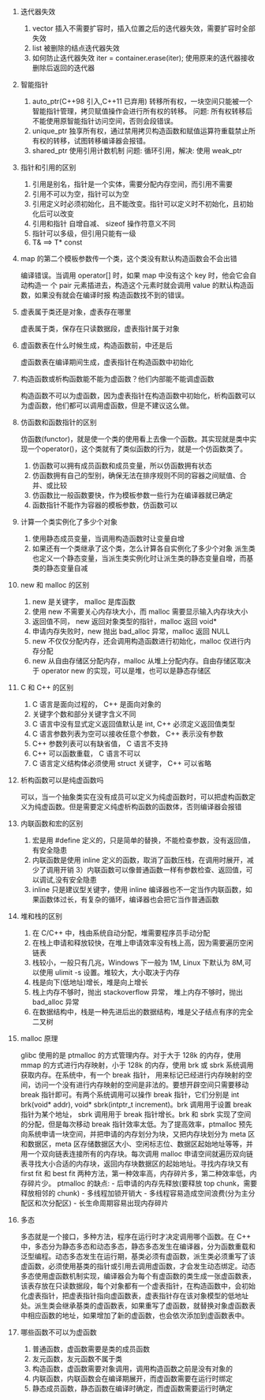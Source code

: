 1. 迭代器失效

    1) vector
        插入不需要扩容时，插入位置之后的迭代器失效，需要扩容时全部失效
    2) list
        被删除的结点迭代器失效
    3) 如何防止迭代器失效
        iter = container.erase(iter);
        使用原来的迭代器接收删除后返回的迭代器

2. 智能指针

    1) auto_ptr(C++98 引入,C++11 已弃用)
        转移所有权，一块空间只能被一个智能指针管理，拷贝赋值操作会进行所有权的转移。
        问题: 所有权转移后不能使用原智能指针访问空间，否则会段错误。
    2) unique_ptr
        独享所有权，通过禁用拷贝构造函数和赋值运算符重载禁止所有权的转移，试图转移编译器会报错。
    3) shared_ptr
        使用引用计数机制
        问题: 循环引用，解决: 使用 weak_ptr

3. 指针和引用的区别

    1) 引用是别名，指针是一个实体，需要分配内存空间，而引用不需要
    2) 引用不可以为空，指针可以为空
    3) 引用定义时必须初始化，且不能改变。指针可以定义时不初始化，且初始化后可以改变
    4) 引用和指针 自增自减、 sizeof 操作符意义不同
    5) 指针可以多级，但引用只能有一级
    6) T& ==> T* const

4. map 的第二个模板参数传一个类，这个类没有默认构造函数会不会出错

    编译错误。当调用 operator[] 时，如果 map 中没有这个 key 时，他会它会自动构造一
    个 pair 元素插进去，构造这个元素时就会调用 value 的默认构造函数，如果没有就会在编译时报
    构造函数找不到的错误。

5. 虚表属于类还是对象，虚表存在哪里

    虚表属于类，保存在只读数据段，虚表指针属于对象

6. 虚函数表在什么时候生成，构造函数前，中还是后

    虚函数表在编译期间生成，虚表指针在构造函数中初始化

7. 构造函数或析构函数能不能为虚函数？他们内部能不能调虚函数

    构造函数不可以为虚函数，因为虚表指针在构造函数中初始化，析构函数可以为虚函数，他们都可以调用虚函数，但是不建议这么做。

8. 仿函数和函数指针的区别

    仿函数(functor)，就是使一个类的使用看上去像一个函数。其实现就是类中实现一个operator()，这个类就有了类似函数的行为，就是一个仿函数类了。
    1) 仿函数可以拥有成员函数和成员变量，所以仿函数拥有状态
    2) 仿函数拥有自己的型别，确保无法在排序规则不同的容器之间赋值、合并、或比较
    3) 仿函数比一般函数要快，作为模板参数一些行为在编译器就已确定
    4) 函数指针不能作为容器的模板参数，仿函数可以

9. 计算一个类实例化了多少个对象

    1) 使用静态成员变量，当调用构造函数时让变量自增    
    2) 如果还有一个类继承了这个类，怎么计算各自实例化了多少个对象
        派生类也定义一个静态变量，当派生类实例化时让派生类的静态变量自增，而基类的静态变量自减

10. new 和 malloc 的区别

    1) new 是关键字， malloc 是库函数
    2) 使用 new 不需要关心内存块大小，而 malloc 需要显示输入内存块大小
    3) 返回值不同， new 返回对象类型的指针，malloc 返回 void*
    4) 申请内存失败时，new 抛出 bad_alloc 异常，malloc 返回 NULL
    5) new 不仅仅分配内存，还会调用构造函数进行初始化，malloc 仅进行内存分配
    6) new 从自由存储区分配内存，malloc 从堆上分配内存。自由存储区取决于 operator new 的实现，可以是堆，也可以是静态存储区

11. C 和 C++ 的区别

    1) C 语言是面向过程的， C++ 是面向对象的
    2) 关键字个数和部分关键字含义不同
    3) C 语言中没有显式定义返回值默认是 int, C++ 必须定义返回值类型
    4) C 语言参数列表为空可以接收任意个参数， C++ 表示没有参数
    5) C++ 参数列表可以有缺省值， C 语言不支持
    6) C++ 可以函数重载， C 语言不可以
    7) C 语言定义结构体必须使用 struct 关键字， C++ 可以省略

12. 析构函数可以是纯虚函数吗

    可以，当一个抽象类实在没有成员可以定义为纯虚函数时，可以把虚构函数定义为纯虚函数。但是需要定义纯虚析构函数的函数体，否则编译器会报错

13. 内联函数和宏的区别

    1) 宏是用 #define 定义的，只是简单的替换，不能检查参数，没有返回值，有安全隐患
    2) 内联函数是使用 inline 定义的函数，取消了函数压栈，在调用时展开，减少了调用开销
    3）内联函数可以像普通函数一样有参数检查、返回值，可以调试,没有安全隐患
    4) inline 只是建议型关键字，使用 inline 编译器也不一定当作内联函数，如果函数体过长，有复杂的循环，编译器也会把它当作普通函数

14. 堆和栈的区别

    1) 在 C/C++ 中，栈由系统自动分配，堆需要程序员手动分配
    2) 在栈上申请和释放较快，在堆上申请效率没有栈上高，因为需要遍历空闲链表
    3) 栈较小，一般只有几兆，Windows 下一般为 1M, Linux 下默认为 8M,可以使用 ulimit -s 设置。堆较大，大小取决于内存
    4) 栈是向下(低地址)增长，堆是向上增长
    5) 栈上内存不够时，抛出 stackoverflow 异常， 堆上内存不够时，抛出 bad_alloc 异常
    6) 在数据结构中，栈是一种先进后出的数据结构，堆是父子结点有序的完全二叉树

15. malloc 原理

    glibc 使用的是 ptmalloc 的方式管理内存。对于大于 128k 的内存，使用 mmap 的方式进行内存映射，小于 128k 的内存，使用 brk 或 sbrk 系统调用获取内存。在系统中，有一个 break 指针， 用来标记已经进行内存映射的空间，访问一个没有进行内存映射的空间是非法的。要想开辟空间只需要移动 break 指针即可。有两个系统调用可以操作 break 指针，它们分别是 int brk(void* addr), void* sbrk(intptr_t increment)。brk 调用用于设置 break 指针为某个地址， sbrk 调用用于 break 指针增长。brk 和 sbrk 实现了空间的分配，但是每次移动 break 指针效率太低。为了提高效率，ptmalloc 预先向系统申请一块空间，并把申请的内存划分为块，又把内存块划分为 meta 区和数据区，meta 区存储数据区大小、空闲标志位、数据区起始地址等等，并用一个双向链表连接所有的内存块。每次调用 malloc 申请空间就遍历双向链表寻找大小合适的内存块，返回内存块数据区的起始地址。寻找内存块又有 first fit 和 best fit 两种方法，第一种效率高，内存碎片多，第二种效率低，内存碎片少。
    ptmalloc 的缺点:
        - 后申请的内存先释放(要释放 top chunk，需要释放相邻的 chunk)
        - 多线程加锁开销大
        - 多线程容易造成空间浪费(分为主分配区和次分配区)
        - 长生命周期容易出现内存碎片

16. 多态

    多态就是一个接口，多种方法，程序在运行时才决定调用哪个函数。在 C++ 中，多态分为静态多态和动态多态，静态多态发生在编译器，分为函数重载和泛型编程。动态多态发生在运行期，基类必须有虚函数，派生类必须重写了该虚函数，必须使用基类的指针或引用去调用虚函数，才会发生动态绑定。动态多态使用虚函数机制实现，编译器会为每个有虚函数的类生成一张虚函数表，该表存放在只读数据段，每个对象都有一个虚表指针，在构造函数中，会初始化虚表指针，把虚表指针指向虚函数表，虚表指针存在该对象模型的低地址处。派生类会继承基类的虚函数表，如果重写了虚函数，就替换对象虚函数表中相应函数的地址，如果增加了新的虚函数，也会依次添加到虚函数表中。

17. 哪些函数不可以为虚函数

    1) 普通函数，虚函数需要是类的成员函数
    2) 友元函数，友元函数不属于类
    3) 构造函数，虚函数需要对象调用，调用构造函数之前是没有对象的
    4) 内联函数，内联函数会在编译期展开，而虚函数需要在运行时绑定
    5) 静态成员函数，静态函数在编译时确定，而虚函数需要运行时确定

